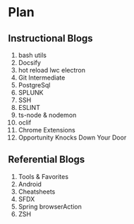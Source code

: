 # Plan

## Instructional Blogs

1. bash utils
2. Docsify
3. hot reload lwc electron
4. Git Intermediate
5. PostgreSql
6. SPLUNK
7. SSH
8. ESLINT
9. ts-node & nodemon
10. oclif
11. Chrome Extensions
12. Opportunity Knocks Down Your Door

## Referential Blogs

1. Tools & Favorites
2. Android
3. Cheatsheets
4. SFDX
5. Spring browserAction
6. ZSH
